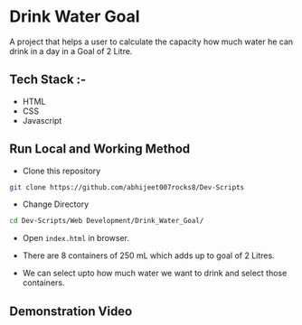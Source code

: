 # Drink Water Goal

A project that helps a user to calculate the capacity how much water he can drink in a day in a Goal of 2 Litre.

## Tech Stack :-

- HTML
- CSS
- Javascript

## Run Local and Working Method

* Clone this repository

```bash
git clone https://github.com/abhijeet007rocks8/Dev-Scripts
```

* Change Directory

```bash
cd Dev-Scripts/Web Development/Drink_Water_Goal/
```

* Open `index.html` in browser.

* There are 8 containers of 250 mL which adds up to goal of 2 Litres.

* We can select upto how much water we want to drink and select those containers.

## Demonstration Video
